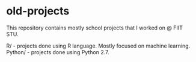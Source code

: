 # old-projects
This repository contains mostly school projects that I worked on @ FIIT STU. 

R/ - projects done using R language. Mostly focused on machine learning.
Python/ - projects done using Python 2.7.
